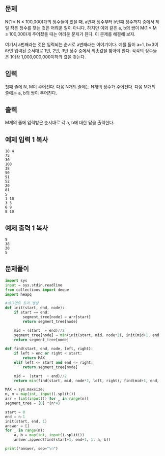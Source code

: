 ## 문제

N(1 ≤ N ≤ 100,000)개의 정수들이 있을 때, a번째 정수부터 b번째 정수까지 중에서 제일 작은 정수를 찾는 것은 어려운 일이 아니다. 하지만 이와 같은 a, b의 쌍이 M(1 ≤ M ≤ 100,000)개 주어졌을 때는 어려운 문제가 된다. 이 문제를 해결해 보자.

여기서 a번째라는 것은 입력되는 순서로 a번째라는 이야기이다. 예를 들어 a=1, b=3이라면 입력된 순서대로 1번, 2번, 3번 정수 중에서 최솟값을 찾아야 한다. 각각의 정수들은 1이상 1,000,000,000이하의 값을 갖는다.

## 입력

첫째 줄에 N, M이 주어진다. 다음 N개의 줄에는 N개의 정수가 주어진다. 다음 M개의 줄에는 a, b의 쌍이 주어진다.

## 출력

M개의 줄에 입력받은 순서대로 각 a, b에 대한 답을 출력한다.

## 예제 입력 1 복사

```
10 4
75
30
100
38
50
51
52
20
81
5
1 10
3 5
6 9
8 10
```

## 예제 출력 1 복사

```
5
38
20
5
```


## 문제풀이

```python
import sys
input = sys.stdin.readline
from collections import deque
import heapq

#세그먼트 트리 생성
def init(start, end, node):
    if start == end:
        segment_tree[node] = arr[start]
        return segment_tree[node]

    mid = (start  + end)//2
    segment_tree[node] = min(init(start, mid, node*2), init(mid+1, end, node*2+1))
    return segment_tree[node]
 
def find(start, end, node, left, right):
    if left > end or right < start:
        return MAX
    elif left <= start and end <= right:
        return segment_tree[node]

    mid =  (start  + end)//2
    return min(find(start, mid, node*2, left, right), find(mid+1, end, node*2+1, left, right))

MAX = sys.maxsize;
n, m = map(int, input().split())
arr = [int(input()) for _ in range(n)]
segment_tree = [0] *(n*4)

start = 0
end = n-1
init(start, end, 1)
answer = []
for _ in range(m):
    a, b = map(int, input().split())
    answer.append(find(start+1, end+1, 1, a, b))

print(*answer, sep="\n")
```
